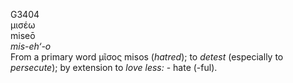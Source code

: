 <body>
  <p>G3404<br>  μισέω  <br> miseō  <br><i>mis-eh‘-o </i><br>From a primary word   μῖσος    misos   (<i>hatred</i>); to <i>detest</i> (especially to <i>persecute</i>); by extension to <i>love</i> <i>less:</i> - hate (-ful).<br></p>
 </body>